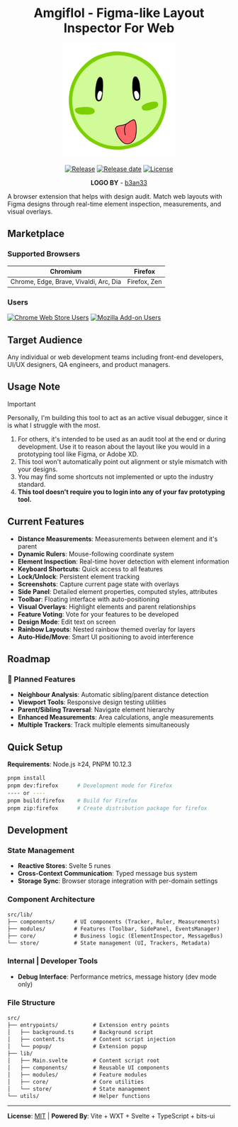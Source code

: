 <div class="title-block" style="text-align: center;" align="center">

# Amgiflol - Figma-like Layout Inspector For Web

<p><img alt="title="amgiflol logo"" title="amgiflol logo" src="src/assets/icon.png" width="256" height="256"></img></p>

[![Release](https://img.shields.io/github/v/release/sm17p/amgiflol)](https://github.com/sm17p/amgiflol/releases)
[![Release date](https://img.shields.io/github/release-date/sm17p/amgiflol)](https://github.com/sm17p/amgiflol/releases)
[![License](https://img.shields.io/github/license/sm17p/amgiflol)](./LICENSE.md)

**LOGO BY** - [b3an33](https://github.com/b3an33)

</div>

A browser extension that helps with design audit. Match web layouts with Figma designs through real-time element inspection, measurements, and visual overlays.

## Marketplace

### Supported Browsers

| Chromium                               | Firefox      |
| -------------------------------------- | ------------ |
| Chrome, Edge, Brave, Vivaldi, Arc, Dia | Firefox, Zen |

### Users

[![Chrome Web Store Users](https://img.shields.io/chrome-web-store/users/kpkpcekkflbmmmhjlnkbkfkdjfjnnonl?style=for-the-badge&logo=GoogleChrome&label=Chromium)](https://chromewebstore.google.com/detail/amgiflol/kpkpcekkflbmmmhjlnkbkfkdjfjnnonl) [![Mozilla Add-on Users](https://img.shields.io/amo/users/amgiflol?style=for-the-badge&logo=Firefox-Browser&label=Firefox)](https://addons.mozilla.org/en-US/firefox/addon/amgiflol/)

## Target Audience

Any individual or web development teams including front-end developers, UI/UX designers, QA engineers, and product managers.

## Usage Note

> [!IMPORTANT]
>
> Personally, I'm building this tool to act as an active visual debugger, since it is what I struggle with the most.
>
> 1. For others, it's intended to be used as an audit tool at the end or during development. Use it to reason about the layout like you would in a prototyping tool like Figma, or Adobe XD.
> 2. This tool won't automatically point out alignment or style mismatch with your designs.
> 3. You may find some shortcuts not implemented or upto the industry standard.
> 4. **This tool doesn't require you to login into any of your fav prototyping tool.**

## Current Features

- **Distance Measurements**: Meeasurements between element and it's parent
- **Dynamic Rulers**: Mouse-following coordinate system
- **Element Inspection**: Real-time hover detection with element information
- **Keyboard Shortcuts**: Quick access to all features
- **Lock/Unlock**: Persistent element tracking
- **Screenshots**: Capture current page state with overlays
- **Side Panel**: Detailed element properties, computed styles, attributes
- **Toolbar**: Floating interface with auto-positioning
- **Visual Overlays**: Highlight elements and parent relationships
- **Feature Voting**: Vote for your features to be developed
- **Design Mode**: Edit text on screen
- **Rainbow Layouts**: Nested rainbow themed overlay for layers
- **Auto-Hide/Move**: Smart UI positioning to avoid interference

## Roadmap

### 🚀 Planned Features

- **Neighbour Analysis**: Automatic sibling/parent distance detection
- **Viewport Tools**: Responsive design testing utilities
- **Parent/Sibling Traversal**: Navigate element hierarchy
- **Enhanced Measurements**: Area calculations, angle measurements
- **Multiple Trackers**: Track multiple elements simultaneously

## Quick Setup

**Requirements**: Node.js ≥24, PNPM 10.12.3

```bash
pnpm install
pnpm dev:firefox      # Development mode for Firefox
---- or ----
pnpm build:firefox    # Build for Firefox
pnpm zip:firefox      # Create distribution package for firefox
```

## Development

### State Management

- **Reactive Stores**: Svelte 5 runes
- **Cross-Context Communication**: Typed message bus system
- **Storage Sync**: Browser storage integration with per-domain settings

### Component Architecture

```
src/lib/
├── components/      # UI components (Tracker, Ruler, Measurements)
├── modules/         # Features (Toolbar, SidePanel, EventsManager)
├── core/            # Business logic (ElementInspector, MessageBus)
└── store/           # State management (UI, Trackers, Metadata)
```

### Internal | Developer Tools

- **Debug Interface**: Performance metrics, message history (dev mode only)

### File Structure

```
src/
├── entrypoints/           # Extension entry points
│   ├── background.ts      # Background script
│   ├── content.ts         # Content script injection
│   └── popup/             # Extension popup
├── lib/
│   ├── Main.svelte        # Content script root
│   ├── components/        # Reusable UI components
│   ├── modules/           # Feature modules
│   ├── core/              # Core utilities
│   └── store/             # State management
└── utils/                 # Helper functions
```

---

**License**: [MIT](./LICENSE.md) | **Powered By**: Vite + WXT + Svelte + TypeScript + bits-ui
